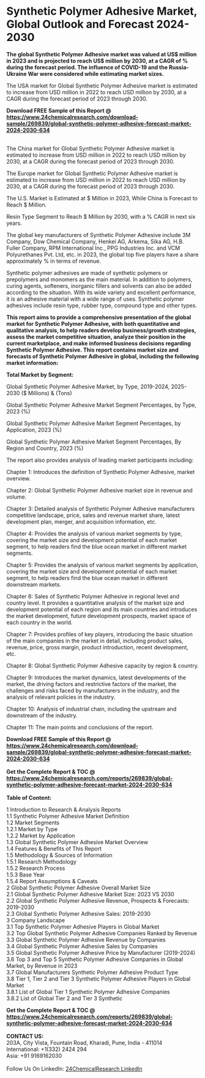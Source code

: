<h1>Synthetic Polymer Adhesive Market, Global Outlook and Forecast 2024-2030</h1><p><strong>The global Synthetic Polymer Adhesive market was valued at US$ million in 2023 and is projected to reach US$ million by 2030, at a CAGR of % during the forecast period. The influence of COVID-19 and the Russia-Ukraine War were considered while estimating market sizes.</strong></p><p>
</p><p>The USA market for Global Synthetic Polymer Adhesive market is estimated to increase from USD million in 2022 to reach USD million by 2030, at a CAGR during the forecast period of 2023 through 2030.</p><div><b>Download FREE Sample of this Report @ 
            <a href="https://www.24chemicalresearch.com/download-sample/269839/global-synthetic-polymer-adhesive-forecast-market-2024-2030-634">
            https://www.24chemicalresearch.com/download-sample/269839/global-synthetic-polymer-adhesive-forecast-market-2024-2030-634</a></b></div><br><p>
</p><p>The China market for Global Synthetic Polymer Adhesive market is estimated to increase from USD million in 2022 to reach USD million by 2030, at a CAGR during the forecast period of 2023 through 2030.</p><p>
</p><p>The Europe market for Global Synthetic Polymer Adhesive market is estimated to increase from USD million in 2022 to reach USD million by 2030, at a CAGR during the forecast period of 2023 through 2030.</p><p>
</p><p>The U.S. Market is Estimated at $ Million in 2023, While China is Forecast to Reach $ Million.</p><p>
Resin Type Segment to Reach $ Million by 2030, with a % CAGR in next six years.</p><p>
The global key manufacturers of Synthetic Polymer Adhesive include 3M Company, Dow Chemical Company, Henkel AG, Arkema, Sika AG, H.B. Fuller Company, RPM International Inc., PPG Industries Inc. and VCM Polyurethanes Pvt. Ltd, etc. in 2023, the global top five players have a share approximately % in terms of revenue.</p><p>
Synthetic polymer adhesives are made of synthetic polymers or prepolymers and monomers as the main material. In addition to polymers, curing agents, softeners, inorganic fillers and solvents can also be added according to the situation. With its wide variety and excellent performance, it is an adhesive material with a wide range of uses. Synthetic polymer adhesives include resin type, rubber type, compound type and other types.</p><p>
<strong>This report aims to provide a comprehensive presentation of the global market for Synthetic Polymer Adhesive, with both quantitative and qualitative analysis, to help readers develop business/growth strategies, assess the market competitive situation, analyze their position in the current marketplace, and make informed business decisions regarding Synthetic Polymer Adhesive. This report contains market size and forecasts of Synthetic Polymer Adhesive in global, including the following market information:</strong></p><p>
</p><p>
<strong>Total Market by Segment:</strong></p><p>
Global Synthetic Polymer Adhesive Market, by Type, 2019-2024, 2025-2030 ($ Millions) &amp; (Tons)</p><p>
Global Synthetic Polymer Adhesive Market Segment Percentages, by Type, 2023 (%)</p><p>
</p><p>
Global Synthetic Polymer Adhesive Market Segment Percentages, by Application, 2023 (%)</p><p>
</p><p>
Global Synthetic Polymer Adhesive Market Segment Percentages, By Region and Country, 2023 (%)</p><p>
</p><p>
The report also provides analysis of leading market participants including:</p><p>
</p><p>
</p><p>
Chapter 1: Introduces the definition of Synthetic Polymer Adhesive, market overview.</p><p>
Chapter 2: Global Synthetic Polymer Adhesive market size in revenue and volume.</p><p>
Chapter 3: Detailed analysis of Synthetic Polymer Adhesive manufacturers competitive landscape, price, sales and revenue market share, latest development plan, merger, and acquisition information, etc.</p><p>
Chapter 4: Provides the analysis of various market segments by type, covering the market size and development potential of each market segment, to help readers find the blue ocean market in different market segments.</p><p>
Chapter 5: Provides the analysis of various market segments by application, covering the market size and development potential of each market segment, to help readers find the blue ocean market in different downstream markets.</p><p>
Chapter 6: Sales of Synthetic Polymer Adhesive in regional level and country level. It provides a quantitative analysis of the market size and development potential of each region and its main countries and introduces the market development, future development prospects, market space of each country in the world.</p><p>
Chapter 7: Provides profiles of key players, introducing the basic situation of the main companies in the market in detail, including product sales, revenue, price, gross margin, product introduction, recent development, etc.</p><p>
Chapter 8: Global Synthetic Polymer Adhesive capacity by region &amp; country.</p><p>
Chapter 9: Introduces the market dynamics, latest developments of the market, the driving factors and restrictive factors of the market, the challenges and risks faced by manufacturers in the industry, and the analysis of relevant policies in the industry.</p><p>
Chapter 10: Analysis of industrial chain, including the upstream and downstream of the industry.</p><p>
Chapter 11: The main points and conclusions of the report.</p><div><b>Download FREE Sample of this Report @ 
            <a href="https://www.24chemicalresearch.com/download-sample/269839/global-synthetic-polymer-adhesive-forecast-market-2024-2030-634">
            https://www.24chemicalresearch.com/download-sample/269839/global-synthetic-polymer-adhesive-forecast-market-2024-2030-634</a></b></div><br><div><b>Get the Complete Report & TOC @ 
            <a href="https://www.24chemicalresearch.com/reports/269839/global-synthetic-polymer-adhesive-forecast-market-2024-2030-634">
            https://www.24chemicalresearch.com/reports/269839/global-synthetic-polymer-adhesive-forecast-market-2024-2030-634</a></b></div><br>
            <b>Table of Content:</b><p>1 Introduction to Research & Analysis Reports<br />
    1.1 Synthetic Polymer Adhesive Market Definition<br />
    1.2 Market Segments<br />
        1.2.1 Market by Type<br />
        1.2.2 Market by Application<br />
    1.3 Global Synthetic Polymer Adhesive Market Overview<br />
    1.4 Features & Benefits of This Report<br />
    1.5 Methodology & Sources of Information<br />
        1.5.1 Research Methodology<br />
        1.5.2 Research Process<br />
        1.5.3 Base Year<br />
        1.5.4 Report Assumptions & Caveats<br />
2 Global Synthetic Polymer Adhesive Overall Market Size<br />
    2.1 Global Synthetic Polymer Adhesive Market Size: 2023 VS 2030<br />
    2.2 Global Synthetic Polymer Adhesive Revenue, Prospects & Forecasts: 2019-2030<br />
    2.3 Global Synthetic Polymer Adhesive Sales: 2019-2030<br />
3 Company Landscape<br />
    3.1 Top Synthetic Polymer Adhesive Players in Global Market<br />
    3.2 Top Global Synthetic Polymer Adhesive Companies Ranked by Revenue<br />
    3.3 Global Synthetic Polymer Adhesive Revenue by Companies<br />
    3.4 Global Synthetic Polymer Adhesive Sales by Companies<br />
    3.5 Global Synthetic Polymer Adhesive Price by Manufacturer (2019-2024)<br />
    3.6 Top 3 and Top 5 Synthetic Polymer Adhesive Companies in Global Market, by Revenue in 2023<br />
    3.7 Global Manufacturers Synthetic Polymer Adhesive Product Type<br />
    3.8 Tier 1, Tier 2 and Tier 3 Synthetic Polymer Adhesive Players in Global Market<br />
        3.8.1 List of Global Tier 1 Synthetic Polymer Adhesive Companies<br />
        3.8.2 List of Global Tier 2 and Tier 3 Synthetic</p><div><b>Get the Complete Report & TOC @ 
            <a href="https://www.24chemicalresearch.com/reports/269839/global-synthetic-polymer-adhesive-forecast-market-2024-2030-634">
            https://www.24chemicalresearch.com/reports/269839/global-synthetic-polymer-adhesive-forecast-market-2024-2030-634</a></b></div><br><b>CONTACT US:</b><br>
            203A, City Vista, Fountain Road, Kharadi, Pune, India - 411014<br>
            International: +1(332) 2424 294<br>
            Asia: +91 9169162030 <br><br>
            Follow Us On LinkedIn: <a href="https://www.linkedin.com/company/24chemicalresearch/">24ChemicalResearch LinkedIn</a>
